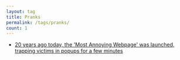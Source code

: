 ```yaml
---
layout: tag
title: Pranks
permalink: /tags/pranks/
count: 1
---
```


- [20 years ago today, the 'Most Annoying Webpage' was launched, trapping victims in popups for a few minutes](https://history.jakelee.co.uk/most-annoying-webpage/)
